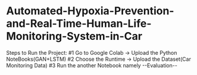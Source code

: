 # Automated-Hypoxia-Prevention-and-Real-Time-Human-Life-Monitoring-System-in-Car

Steps to Run the Project:
#1 Go to Google Colab -> Upload the Python NoteBooks(GAN+LSTM) 
#2 Choose the Runtime -> Upload the Dataset(Car Monitoring Data)
#3 Run the another Notebook namely --Evaluation-- 
